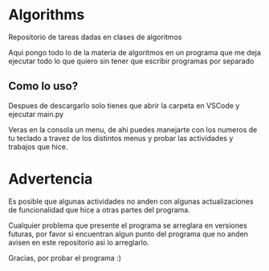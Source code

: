 # Algorithms
Repositorio de tareas dadas en clases de algoritmos

Aqui pongo todo lo de la materia de algoritmos en un programa que me deja ejecutar todo lo que quiero sin tener que escribir programas por separado

## Como lo uso?
Despues de descargarlo solo tienes que abrir la carpeta en VSCode y ejecutar main.py

Veras en la consola un menu, de ahi puedes manejarte con los numeros de tu teclado a travez de los distintos menus y probar las actividades y trabajos que hice.

# Advertencia
Es posible que algunas actividades no anden con algunas actualizaciones de funcionalidad que hice a otras partes del programa.

Cualquier problema que presente el programa se arreglara en versiones futuras, por favor si encuentran algun punto del programa que no anden avisen en este repositorio asi lo arreglarlo.

Gracias, por probar el programa :)
